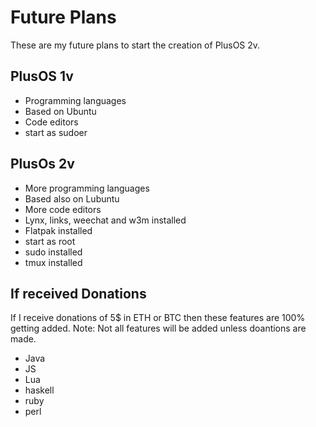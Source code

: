 # Future Plans
These are my future plans to start the creation of PlusOS 2v.

## PlusOS 1v
- Programming languages
- Based on Ubuntu
- Code editors
- start as sudoer

## PlusOs 2v
- More programming languages
- Based also on Lubuntu
- More code editors
- Lynx, links, weechat and w3m installed
- Flatpak installed 
- start as root
- sudo installed
- tmux installed

## If received Donations
If I receive donations of 5$ in ETH or BTC then these features are 100% getting added. Note: Not all features will be added unless doantions are made.
- Java
- JS
- Lua
- haskell
- ruby
- perl
